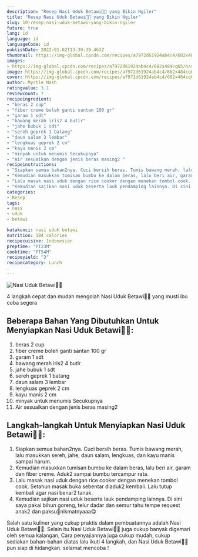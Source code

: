 ```yaml
---
description: "Resep Nasi Uduk Betawi👩‍🍳 yang Bikin Ngiler"
title: "Resep Nasi Uduk Betawi👩‍🍳 yang Bikin Ngiler"
slug: 10-resep-nasi-uduk-betawi-yang-bikin-ngiler
future: true
lang: id
language: id
languageCode: id
publishDate: 2022-01-02T13:30:39.463Z 
thumbnail: https://img-global.cpcdn.com/recipes/a7972d61924ab4c4/682x484cq65/nasi-uduk-betawi-foto-resep-utama.png
images:
- https://img-global.cpcdn.com/recipes/a7972d61924ab4c4/682x484cq65/nasi-uduk-betawi-foto-resep-utama.png
image: https://img-global.cpcdn.com/recipes/a7972d61924ab4c4/682x484cq65/nasi-uduk-betawi-foto-resep-utama.png
cover: https://img-global.cpcdn.com/recipes/a7972d61924ab4c4/682x484cq65/nasi-uduk-betawi-foto-resep-utama.png
author: Myrtle Nash
ratingvalue: 3.1
reviewcount: 7
recipeingredient:
- "beras 2 cup"
- "fiber creme boleh ganti santan 100 gr"
- "garam 1 sdt"
- "bawang merah iris2 4 butir"
- "jahe bubuk 1 sdt"
- "sereh geprek 1 batang"
- "daun salam 3 lembar"
- "lengkuas geprek 2 cm"
- "kayu manis 2 cm"
- "minyak untuk menumis Secukupnya"
- "Air sesuaikan dengan jenis beras masing2 "
recipeinstructions:
- "Siapkan semua bahan2nya. Cuci bersih beras. Tumis bawang merah, lalu masukkan sereh, jahe, daun salam, lengkuas, dan kayu manis sampai harum."
- "Kemudian masukkan tumisan bumbu ke dalam beras, lalu beri air, garam dan fiber creme. Aduk2 sampai bumbu tercampur rata."
- "Lalu masak nasi uduk dengan rice cooker dengan menekan tombol cook. Setahun masak buka sebentar diaduk2 kembali. Lalu tutup kembali agar nasi benar2 tanak."
- "Kemudian sajikan nasi uduk beserta lauk pendamping lainnya. Di sini saya pakai bihun goreng, telur dadar dan semur tahu tempe request anak2 dan paksu💖nikmatnyaaa😋"
categories:
- Resep
tags:
- nasi
- uduk
- betawi

katakunci: nasi uduk betawi 
nutrition: 184 calories
recipecuisine: Indonesian
preptime: "PT23M"
cooktime: "PT54M"
recipeyield: "3"
recipecategory: Lunch
. 
---
```



![Nasi Uduk Betawi👩‍🍳](https://img-global.cpcdn.com/recipes/a7972d61924ab4c4/682x484cq65/nasi-uduk-betawi-foto-resep-utama.png)

4 langkah cepat dan mudah mengolah  Nasi Uduk Betawi👩‍🍳 yang musti ibu coba segera

<!--inarticleads1-->

## Beberapa Bahan Yang Dibutuhkan Untuk Menyiapkan Nasi Uduk Betawi👩‍🍳:

1. beras 2 cup
1. fiber creme boleh ganti santan 100 gr
1. garam 1 sdt
1. bawang merah iris2 4 butir
1. jahe bubuk 1 sdt
1. sereh geprek 1 batang
1. daun salam 3 lembar
1. lengkuas geprek 2 cm
1. kayu manis 2 cm
1. minyak untuk menumis Secukupnya
1. Air sesuaikan dengan jenis beras masing2 



<!--inarticleads2-->

## Langkah-langkah Untuk Menyiapkan Nasi Uduk Betawi👩‍🍳:

1. Siapkan semua bahan2nya. Cuci bersih beras. Tumis bawang merah, lalu masukkan sereh, jahe, daun salam, lengkuas, dan kayu manis sampai harum.
1. Kemudian masukkan tumisan bumbu ke dalam beras, lalu beri air, garam dan fiber creme. Aduk2 sampai bumbu tercampur rata.
1. Lalu masak nasi uduk dengan rice cooker dengan menekan tombol cook. Setahun masak buka sebentar diaduk2 kembali. Lalu tutup kembali agar nasi benar2 tanak.
1. Kemudian sajikan nasi uduk beserta lauk pendamping lainnya. Di sini saya pakai bihun goreng, telur dadar dan semur tahu tempe request anak2 dan paksu💖nikmatnyaaa😋




Salah satu kuliner yang cukup praktis dalam pembuatannya adalah  Nasi Uduk Betawi👩‍🍳. Selain itu  Nasi Uduk Betawi👩‍🍳  juga cukup banyak digemari oleh semua kalangan, Cara penyajiannya juga cukup mudah, cukup sediakan bahan-bahan diatas lalu ikuti 4 langkah, dan  Nasi Uduk Betawi👩‍🍳  pun siap di hidangkan. selamat mencoba !
